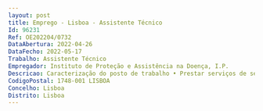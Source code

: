 ```yaml
--- 
layout: post
title: Emprego - Lisboa - Assistente Técnico
Id: 96231
Ref: OE202204/0732
DataAbertura: 2022-04-26
DataFecho: 2022-05-17
Trabalho: Assistente Técnico
Empregador: Instituto de Proteção e Assistência na Doença, I.P.
Descricao: Caracterização do posto de trabalho • Prestar serviços de secretariado e apoio administrativo aos membros do Conselho Diretivo • Apoiar o Conselho Geral e de Supervisão, elaborando convocatórias, minutar atas, enviar correspondência e fazer arquivo • Organização e gestão de agendas  • Organização de reuniões  • Atendimento de chamadas internas e externas, efetuando a sua filtragem e encaminhamento  • Redação de ofícios, memorandos, atas, pareceres e outros textos  • Serviço de expediente   seleção de correspondência emails internos e externos, e encaminhamento para os respetivos interlocutores • Organização de informação, elaboração de documentação e constituição de dossiers  • Manutenção de um arquivo organizado da documentação relevante • Apoio administrativo ao Departamento de Consultoria Clínica, nomeadamente, através da gestão do atendimento online (emails) provenientes dos prestadores e beneficiários, esclarecendo as suas dúvidas e reclamações.
CodigoPostal: 1748-001 LISBOA
Concelho: Lisboa
Distrito: Lisboa
--- 
```

